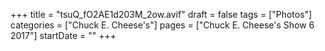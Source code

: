 +++
title = "tsuQ_fO2AE1d203M_2ow.avif"
draft = false
tags = ["Photos"]
categories = ["Chuck E. Cheese's"]
pages = ["Chuck E. Cheese's Show 6 2017"]
startDate = ""
+++
